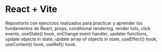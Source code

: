 # React + Vite

Repositorio con ejercicios realizados para practicar y aprender los fundamentos de React, props, conditional rendering, render lists, click events, useState() hook, onChange event handler, updater functions, update objects in state, update array of objects in state, useEffect() hook, useContext() hook, useRef() hook.

